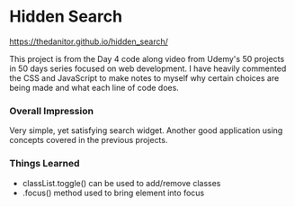 # Hidden Search

https://thedanitor.github.io/hidden_search/

This project is from the Day 4 code along video from Udemy's 50 projects in 50 days series focused on web development. I have heavily commented the CSS and JavaScript to make notes to myself why certain choices are being made and what each line of code does.


### Overall Impression

Very simple, yet satisfying search widget. Another good application using concepts covered in the previous projects.

### Things Learned

* classList.toggle() can be used to add/remove classes
* .focus() method used to bring element into focus